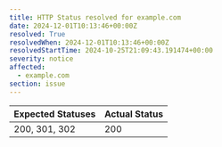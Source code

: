 ```yaml
---
title: HTTP Status resolved for example.com
date: 2024-12-01T10:13:46+00:00Z
resolved: True
resolvedWhen: 2024-12-01T10:13:46+00:00Z
resolvedStartTime: 2024-10-25T21:09:43.191474+00:00
severity: notice
affected:
  - example.com
section: issue
---
```


| Expected Statuses | Actual Status  |
|-------------------|----------------|
| 200, 301, 302 | 200 |
